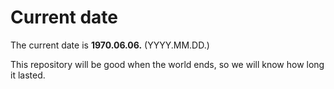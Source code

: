 # Current date

The current date is **1970.06.06.** (YYYY.MM.DD.)

This repository will be good when the world ends, so we will know how long it lasted.